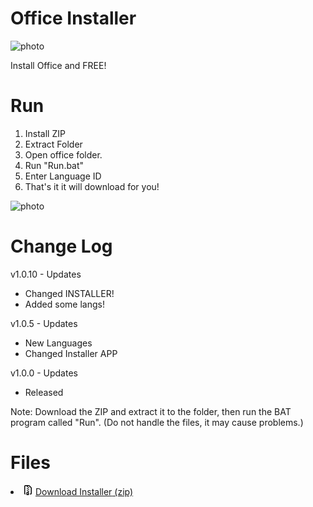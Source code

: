 # Office Installer
![photo](https://cdn.discordapp.com/attachments/853352174729297981/909776778141245470/download.png)

Install Office and FREE!


# Run
1. Install ZIP
2. Extract Folder
3. Open office folder.
4. Run "Run.bat"
5. Enter Language ID
6. That's it it will download for you!

![photo](https://user-images.githubusercontent.com/43515826/141777504-fa619406-8625-4b51-9491-b0df53abff4b.png)

# Change Log

 v1.0.10 - Updates
  - Changed INSTALLER!
  - Added some langs!
  
 v1.0.5 - Updates
  - New Languages 
  - Changed Installer APP
  
 v1.0.0 - Updates 
  - Released


Note: Download the ZIP and extract it to the folder, then run the BAT program called "Run". (Do not handle the files, it may cause problems.) 




# Files
<li data-view-component="true" class="Box-row">          
 <svg aria-hidden="true" height="16" viewBox="0 0 16 16" version="1.1" width="16" data-view-component="true" class="octicon octicon-file-zip color-text-secondary">
    <path fill-rule="evenodd" d="M3.5 1.75a.25.25 0 01.25-.25h3a.75.75 0 000 1.5h.5a.75.75 0 000-1.5h2.086a.25.25 0 01.177.073l2.914 2.914a.25.25 0 01.073.177v8.586a.25.25 0 01-.25.25h-.5a.75.75 0 000 1.5h.5A1.75 1.75 0 0014 13.25V4.664c0-.464-.184-.909-.513-1.237L10.573.513A1.75 1.75 0 009.336 0H3.75A1.75 1.75 0 002 1.75v11.5c0 .649.353 1.214.874 1.515a.75.75 0 10.752-1.298.25.25 0 01-.126-.217V1.75zM8.75 3a.75.75 0 000 1.5h.5a.75.75 0 000-1.5h-.5zM6 5.25a.75.75 0 01.75-.75h.5a.75.75 0 010 1.5h-.5A.75.75 0 016 5.25zm2 1.5A.75.75 0 018.75 6h.5a.75.75 0 010 1.5h-.5A.75.75 0 018 6.75zm-1.25.75a.75.75 0 000 1.5h.5a.75.75 0 000-1.5h-.5zM8 9.75A.75.75 0 018.75 9h.5a.75.75 0 010 1.5h-.5A.75.75 0 018 9.75zm-.75.75a1.75 1.75 0 00-1.75 1.75v3c0 .414.336.75.75.75h2.5a.75.75 0 00.75-.75v-3a1.75 1.75 0 00-1.75-1.75h-.5zM7 12.25a.25.25 0 01.25-.25h.5a.25.25 0 01.25.25v2.25H7v-2.25z"></path>
</svg>
          <a href="https://github.com/EreniXProjects/office-installer/archive/refs/tags/Latest.zip" rel="nofollow">
            <span class="px-1 text-bold">Download Installer</span> (zip)
          </a>
</li>
